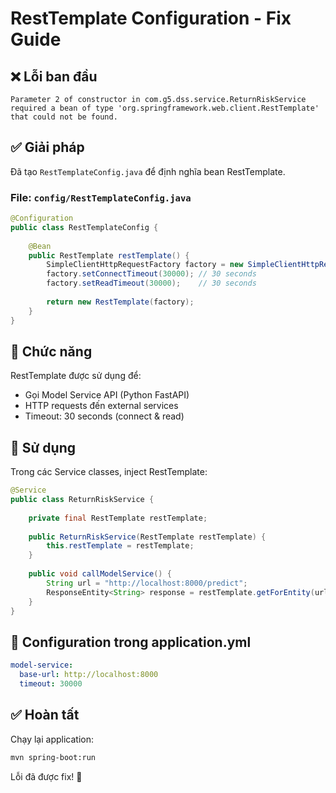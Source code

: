# RestTemplate Configuration - Fix Guide

## ❌ Lỗi ban đầu

```
Parameter 2 of constructor in com.g5.dss.service.ReturnRiskService 
required a bean of type 'org.springframework.web.client.RestTemplate' 
that could not be found.
```

## ✅ Giải pháp

Đã tạo `RestTemplateConfig.java` để định nghĩa bean RestTemplate.

### File: `config/RestTemplateConfig.java`

```java
@Configuration
public class RestTemplateConfig {
    
    @Bean
    public RestTemplate restTemplate() {
        SimpleClientHttpRequestFactory factory = new SimpleClientHttpRequestFactory();
        factory.setConnectTimeout(30000); // 30 seconds
        factory.setReadTimeout(30000);    // 30 seconds
        
        return new RestTemplate(factory);
    }
}
```

## 🎯 Chức năng

RestTemplate được sử dụng để:
- Gọi Model Service API (Python FastAPI)
- HTTP requests đến external services
- Timeout: 30 seconds (connect & read)

## 🔧 Sử dụng

Trong các Service classes, inject RestTemplate:

```java
@Service
public class ReturnRiskService {
    
    private final RestTemplate restTemplate;
    
    public ReturnRiskService(RestTemplate restTemplate) {
        this.restTemplate = restTemplate;
    }
    
    public void callModelService() {
        String url = "http://localhost:8000/predict";
        ResponseEntity<String> response = restTemplate.getForEntity(url, String.class);
    }
}
```

## 📝 Configuration trong application.yml

```yaml
model-service:
  base-url: http://localhost:8000
  timeout: 30000
```

## ✅ Hoàn tất

Chạy lại application:
```bash
mvn spring-boot:run
```

Lỗi đã được fix! 🎉
